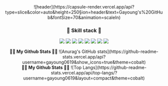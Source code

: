 <div align="center">
  ![header](https://capsule-render.vercel.app/api?type=slice&color=auto&height=250&section=header&text=Gayoung's%20GitHub&fontSize=70&animation=scaleIn)
</div>


<h3 align="center"><b>💌 Skill stack 💌 </b></h3>
<p align="center">
  <img src="https://img.shields.io/badge/html5-E34F26?style=for-the-badge&logo=html5&logoColor=white"> 
  <img src="https://img.shields.io/badge/css-1572B6?style=for-the-badge&logo=css3&logoColor=white"> 
  <img src="https://img.shields.io/badge/javascript-F7DF1E?style=for-the-badge&logo=javascript&logoColor=black"> 
  <img src="https://img.shields.io/badge/jquery-0769AD?style=for-the-badge&logo=jquery&logoColor=white">
  <img src="https://img.shields.io/badge/github-181717?style=for-the-badge&logo=github&logoColor=white">
  <img src="https://img.shields.io/badge/git-F05032?style=for-the-badge&logo=git&logoColor=white">
  <img src="https://img.shields.io/badge/bootstrap-7952B3?style=for-the-badge&logo=bootstrap&logoColor=white">
  <img src="https://img.shields.io/badge/react-61DAFB?style=for-the-badge&logo=react&logoColor=black">
</p>


<div align="center">
  <b>👩‍💻 My Github Stats 👩‍💻</b>
  ![Anurag's GitHub stats](https://github-readme-stats.vercel.app/api?username=gayoung0619&show_icons=true&theme=cobalt)
</div>



<div align="center">
  <b>👩‍💻 My Github Stats 👩‍💻</b>
  ![Top Langs](https://github-readme-stats.vercel.app/api/top-langs/?username=gayoung0619&layout=compact&theme=cobalt)
</div>


